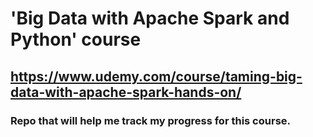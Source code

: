 # 'Big Data with Apache Spark and Python' course 

## https://www.udemy.com/course/taming-big-data-with-apache-spark-hands-on/

### Repo that will help me track my progress for this course.


